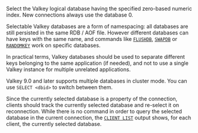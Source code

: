 Select the Valkey logical database having the specified zero-based numeric index.
New connections always use the database 0.

Selectable Valkey databases are a form of namespacing: all databases are still persisted in the same RDB / AOF file. However different databases can have keys with the same name, and commands like [`FLUSHDB`](flushdb.md), [`SWAPDB`](swapdb.md) or [`RANDOMKEY`](randomkey.md) work on specific databases.

In practical terms, Valkey databases should be used to separate different keys belonging to the same application (if needed), and not to use a single Valkey instance for multiple unrelated applications.

Valkey 9.0 and later supports multiple databases in cluster mode. You can use `SELECT <dbid>`  to switch between them.

Since the currently selected database is a property of the connection, clients should track the currently selected database and re-select it on reconnection. While there is no command in order to query the selected database in the current connection, the [`CLIENT LIST`](client-list.md) output shows, for each client, the currently selected database.
